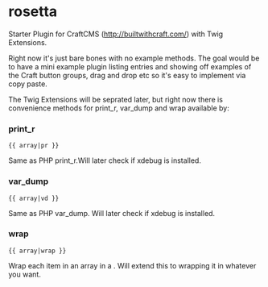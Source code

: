 rosetta
=======

Starter Plugin for CraftCMS (http://builtwithcraft.com/) with Twig Extensions.

Right now it's just bare bones with no example methods. The goal would be to have a mini example plugin listing entries and showing off examples of the Craft button groups, drag and drop etc so it's easy to implement via copy paste.

The Twig Extensions will be seprated later, but right now there is convenience methods for print_r, var_dump and wrap available by:

### print_r

```{{ array|pr }}```

Same as PHP print_r.Will later check if xdebug is installed.

### var_dump

```{{ array|vd }}```

Same as PHP var_dump. Will later check if xdebug is installed.

### wrap

```{{ array|wrap }}```

Wrap each item in an array in a <span>. Will extend this to wrapping it in whatever you want.
